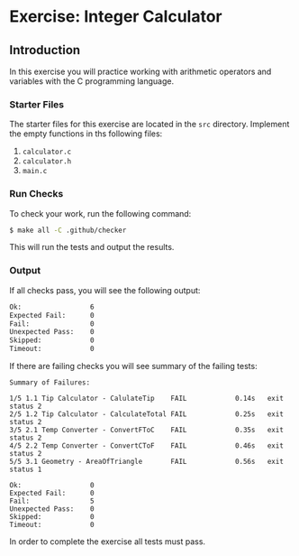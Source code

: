# Exercise: Integer Calculator

## Introduction

In this exercise you will practice working with arithmetic operators and variables with the C programming language.

### Starter Files

The starter files for this exercise are located in the `src` directory. Implement the empty functions in ths following files:

1. `calculator.c`
2. `calculator.h`
3. `main.c`

### Run Checks

To check your work, run the following command:

```bash
$ make all -C .github/checker
```

This will run the tests and output the results.

### Output

If all checks pass, you will see the following output:

```bash
Ok:                 6
Expected Fail:      0
Fail:               0
Unexpected Pass:    0
Skipped:            0
Timeout:            0
```

If there are failing checks you will see summary of the failing tests:

```
Summary of Failures:

1/5 1.1 Tip Calculator - CalulateTip    FAIL            0.14s   exit status 2
2/5 1.2 Tip Calculator - CalculateTotal FAIL            0.25s   exit status 2
3/5 2.1 Temp Converter - ConvertFToC    FAIL            0.35s   exit status 2
4/5 2.2 Temp Converter - ConvertCToF    FAIL            0.46s   exit status 2
5/5 3.1 Geometry - AreaOfTriangle       FAIL            0.56s   exit status 1

Ok:                 0
Expected Fail:      0
Fail:               5
Unexpected Pass:    0
Skipped:            0
Timeout:            0
```

In order to complete the exercise all tests must pass.
